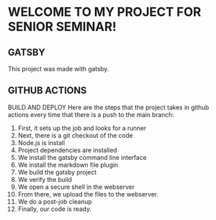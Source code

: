 <h1>WELCOME TO MY PROJECT FOR SENIOR SEMINAR!</h1>

## GATSBY
This project was made with gatsby.

## GITHUB ACTIONS
BUILD AND DEPLOY
Here are the steps that the project takes in github actions every time that there is a push to the main branch:
1) First, it sets up the job and looks for a runner
2) Next, there is a git checkout of the code
3) Node.js is install
4) Project dependencies are installed
5) We install the gatsby command line interface
6) We install the markdown file plugin
7) We build the gatsby project
8) We verify the build
9) We open a secure shell in the webserver
10) From there, we upload the files to the webserver.
11) We do a post-job cleanup
12) Finally, our code is ready.
